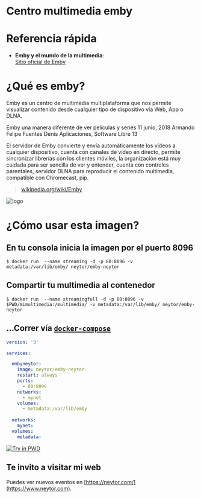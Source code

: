 Centro multimedia emby
======================

# Referencia rápida

-	**Emby y el mundo de la multimedia**:  
	[Sitio oficial de Emby](https://emby.media/)
  
# ¿Qué es  emby?

Emby es un centro de multimedia multiplataforma que nos permite visualizar contenido desde cualquier tipo de dispositivo vía Web, App o DLNA.

Emby una manera diferente de ver películas y series
11 junio, 2018 Armando Felipe Fuentes Denis Aplicaciones, Software Libre 13

El servidor de Emby convierte y envía automáticamente los vídeos a cualquier dispositivo, cuenta con canales de vídeo en directo, permite sincronizar librerías con los clientes móviles, la organización está muy cuidada para ser sencilla de ver y entender, cuenta con controles parentales, servidor DLNA para reproducir el contenido multimedia, compatible con Chromecast, pip.

> [wikipedia.org/wiki/Emby](https://en.wikipedia.org/wiki/Emby)

![logo](https://image.winudf.com/v2/image/Y29tLmd1aWRlLmd1aWRlZm9yZW1ieXhfaWNvbl8xNTEyNTUxNzcyXzA2NA/icon.png?w=170&fakeurl=1&type=.png)

# ¿Cómo usar esta imagen?

## En tu consola inicia la imagen por el puerto 8096

```console
$ docker run  --name streaming -d -p 80:8096 -v metadata:/var/lib/emby/ neytor/emby-neytor
```

## Compartir tu multimedia al contenedor

```console
$ docker run  --name streamingfull -d -p 80:8096 -v $PWD/mimultimedia:/multimedia/ -v metadata:/var/lib/emby/ neytor/emby-neytor
```
## ...Correr vía  [`docker-compose`](https://github.com/docker/compose)

```yaml
version: '3'

services:

  embyneytor:
    image: neytor/emby-neytor
    restart: always
    ports:
      - 80:8096
    networks:
      - mynet
    volumes:
      - metadata:/var/lib/emby
      
  networks:
    mynet:
  volumes:
    metadata:

```

[![Try in PWD](https://github.com/play-with-docker/stacks/raw/cff22438cb4195ace27f9b15784bbb497047afa7/assets/images/button.png)](http://play-with-docker.com?stack=https://raw.githubusercontent.com/docker-library/docs/db214ae34137ab29c7574f5fbe01bc4eaea6da7e/wordpress/stack.yml)

## Te invito a visitar mi web
Puedes ver nuevos eventos en [https://neytor.com/](https://www.neytor.com).
